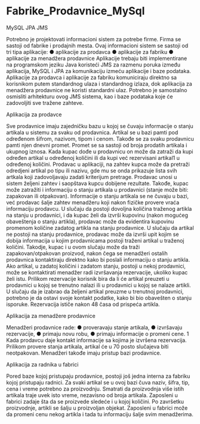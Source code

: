 # Fabrike_Prodavnice_MySql
MySQL
JPA
JMS


Potrebno je projektovati informacioni sistem za potrebe firme. Firma se sastoji od fabrike i prodajnih mesta. Ovaj informacioni sistem se sastoji od tri tipa aplikacije:
● aplikacije za prodavca
● aplikacije za fabriku
● aplikacije za menadžera prodavnice
Aplikacije trebaju biti implementirane na programskom jeziku Java koristeći JMS za razmenu poruka između aplikacija, MySQL i JPA za komunikaciju izmeću aplikacije i baze podataka. Aplikacije za prodavca i aplikacije za fabriku komuniciraju direktno sa korisnikom putem standardnog ulaza i standardnog izlaza, dok aplikacija za menadžera prodavnice ne koristi standardni ulaz. Potrebno je samostalno osmisliti arhitekturu ovog JMS sistema, kao i baze podataka koje će zadovoljiti sve tražene zahteve.

Aplikacija za prodavce

Sve prodavnice imaju zajedničku bazu u kojoj se čuvaju informacije o stanju artikala u sistemu za svaku od prodavnica. Artikal se u bazi pamti pod određenom šifrom, nazivom, tipom i cenom. Takođe se za svaku prodavnicu pamti njen dnevni promet. Promet se sa sastoji od broja prodatih artikala i ukupnog iznosa. Kada kupac dođe u prodavnicu on može da zatraži da kupi određen artikal u određenoj količini ili da kupi već rezervisani artikal1 u određenoj količini. Prodavac u aplikaciji, na zahtev kupca može da pretraži odredjeni artikal po tipu ili nazivu, gde mu se onda prikazuje lista svih artkala koji zadovoljavaju zadati kriterijum pretrage. Prodavac unosi u sistem željeni zahtev i saopštava kupcu dobijene rezultate. Takođe, kupac može zatražiti i informaciju o stanju artikala u prodavnici (stanje može biti: zapakovan ili otpakovan). Informacije o stanju artikala se ne čuvaju u bazi, već prodavac šalje zahtev menadžeru koji nakon fizičke provere vraća informaciju prodavcu. U slučaju da postoji dovoljna količina traženog artikla na stanju u prodavnici, i da kupac želi da izvrši kupovinu (nakon mogućeg obaveštenja o stanju artikla), prodavac može da evidentira kupovinu promenom količine zadatog artikla na stanju prodavnice. U slučaju da artikal ne postoji na stanju prodavnice, prodavac može da izvrši upit kojim se dobija informacija u kojim prodavnicama postoji traženi artikal u traženoj količini. Takodje, kupac i u ovom slučaju može da traži zapakovan/otpakovan proizvod, nakon čega se menadžeri ostalih prodavnica kontaktiraju direktno kako bi poslali informaciju o stanju artikla. Ako artikal, u zadatoj količini i zadatom stanju, postoji u nekoj prodavnici, može se kontaktirati menadžer radi izvršavanja rezervacije, ukoliko kupac želi istu. Prilikom rezervacije korisnik bira da li će artikal preuzeti u prodavnici u kojoj se trenutno nalazi ili u prodavnici u kojoj se nalaze artikli. U slučaju da je izabrao da željeni artikal preuzme u trenutnoj prodavnici, potrebno je da ostavi svoje kontakt podatke, kako bi bio obavešten o stanju isporuke. Rezervacija ističe nakon 48 časa od prispeća artikla.


Aplikacija za menadžere prodavnice

Menadžeri prodavnice rade:
● proveravaju stanje artikala,
● izvršavaju rezervacije,
● primaju novu robu,
● primaju informacije o promeni cene.
1 Kada prodavcu daje kontakt informacije sa kojima je izvršena rezervacija.
Prilikom provere stanja artikala, artikal će u 70 posto slučajeva biti neotpakovan. Menadžeri takođe imaju pristup bazi prodavnice.


Aplikacija za radnika u fabrici

Pored baze kojoj pristupaju prodavnice, postoji još jedna interna za fabriku kojoj pristupaju radnici. Za svaki artikal se u ovoj bazi čuva naziv, šifra, tip, cena i vreme potrebno za proizvodnju. Smatrati da proizvodnja više istih artikala traje uvek isto vreme, nezavisno od broja artikala. Zaposleni u fabrici zadaje šta da se proizvede sledeće i u kojoj količini. Po završetku proizvodnje, artikli se šalju u proizvoljan objekat. Zaposleni u fabrici može da promeni cenu nekog artikla i tada tu informaciju šalje svim menadžerima.
